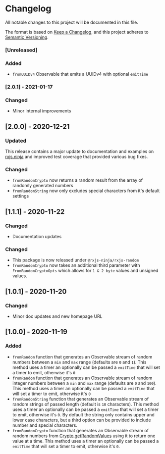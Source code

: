# Changelog

All notable changes to this project will be documented in this file.

The format is based on [Keep a Changelog](https://keepachangelog.com/en/1.0.0/),
and this project adheres to [Semantic Versioning](https://semver.org/spec/v2.0.0.html).

### [Unreleased]

### Added

- `fromUUIDv4` Observable that emits a UUIDv4 with optional `emitTime`

### [2.0.1] - 2021-01-17

### Changed

- Minor internal improvements

## [2.0.0] - 2020-12-21

### Updated

This release contains a major update to documentation and examples on [rxjs.ninja](https://rxjs.ninja) and improved test
coverage that provided various bug fixes.

### Changed

- `fromRandomCrypto` now returns a random result from the array of randomly generated numbers
- `fromRandomString` now only excludes special characters from it's default settings

## [1.1.1] - 2020-11-22

### Changed

- Documentation updates

### Changed

- This package is now released under `@rxjs-ninja/rxjs-random`
- `fromRandomCrypto` now takes an additional third parameter with `FromRandomCryptoOpts` which allows
  for `1 & 2 byte` values and unsigned values.

## [1.0.1] - 2020-11-20

### Changed

- Minor doc updates and new homepage URL

## [1.0.0] - 2020-11-19

### Added

- `fromRandom` function that generates an Observable stream of random numbers between a `min` and `max` range (defaults are `0` and `1`). This method
  uses a timer an optionally can be passed a `emitTime` that will set a timer to emit, otherwise it's `0`
- `fromRandom` function that generates an Observable stream of random integer numbers between a `min` and `max` range (defaults are `0` and `100`). This method
  uses a timer an optionally can be passed a `emitTime` that will set a timer to emit, otherwise it's `0`
- `fromRandomString` function that generates an Observable stream of random strings of passed length (default is `10` characters). This method
  uses a timer an optionally can be passed a `emitTime` that will set a timer to emit, otherwise it's `0`. By default the string only contains upper and lower case
  characters, but a third option can be provided to include number and special characters.
- `fromRandomCrypto` function that generates an Observable stream of random numbers from [Crypto.getRandomValues](https://developer.mozilla.org/en-US/docs/Web/API/Crypto/getRandomValues) using
  it to return one value at a time. This method uses a timer an optionally can be passed a `emitTime` that will set a timer to emit, otherwise it's `0`.

